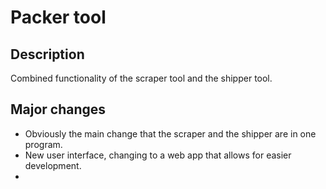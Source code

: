 # Packer tool
## Description
Combined functionality of the scraper tool and the shipper tool.

## Major changes
- Obviously the main change that the scraper and the shipper are in one program.
- New user interface, changing to a web app that allows for easier development.
- 